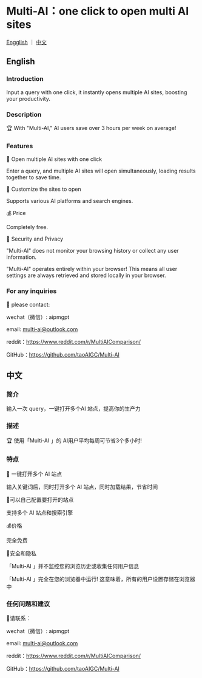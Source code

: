# Multi-AI：one click to open multi AI sites


[Engglish](https://github.com/taoAIGC/Multi-AI/blob/master/README.md#english )   ｜   [中文](https://github.com/taoAIGC/Multi-AI/blob/master/README.md#%E4%B8%AD%E6%96%87) 


## English 

### Introduction

Input a  query with one click,  it  instantly opens multiple AI sites, boosting your productivity.

### Description

🏆 With "Multi-AI," AI users save over 3 hours per week on average!

### Features

🤖 Open multiple AI sites with one click

Enter a query, and multiple AI sites will open simultaneously, loading results together to save time.

🔨 Customize the sites to open

Supports various AI platforms and search engines.

💰 Price

Completely free.

🔐 Security and Privacy

"Multi-AI" does not monitor your browsing history or collect any user information.

"Multi-AI" operates entirely within your browser! This means all user settings are always retrieved and stored locally in your browser.


### For any inquiries 
🙋 please contact:

wechat（微信）: aipmgpt

email:  multi-ai@outlook.com

reddit：https://www.reddit.com/r/MultiAIComparison/

GitHub：https://github.com/taoAIGC/Multi-AI


## 中文 


### 简介

输入一次 query，一键打开多个AI 站点，提高你的生产力   

### 描述

🏆 使用「Multi-AI 」的 AI用户平均每周可节省3个多小时! 

### 特点

🤖 一键打开多个 AI 站点

输入关键词后，同时打开多个 AI 站点，同时加载结果，节省时间

🔨可以自己配置要打开的站点

支持多个 AI 站点和搜索引擎

💰价格

完全免费

🔐安全和隐私

「Multi-AI 」并不监控您的浏览历史或收集任何用户信息

「Multi-AI 」完全在您的浏览器中运行! 这意味着，所有的用户设置存储在浏览器中


### 任何问题和建议
💌请联系：

wechat（微信）: aipmgpt

email:  multi-ai@outlook.com

reddit：https://www.reddit.com/r/MultiAIComparison/

GitHub：https://github.com/taoAIGC/Multi-AI
